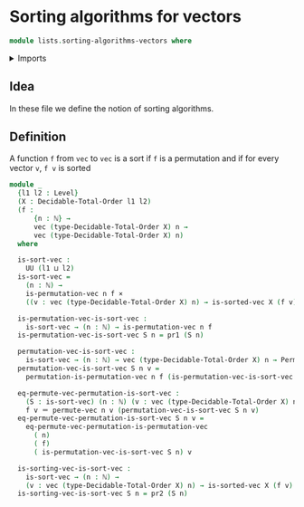 # Sorting algorithms for vectors

```agda
module lists.sorting-algorithms-vectors where
```

<details><summary>Imports</summary>

```agda
open import elementary-number-theory.natural-numbers

open import finite-group-theory.permutations-standard-finite-types

open import foundation.cartesian-product-types
open import foundation.dependent-pair-types
open import foundation.identity-types
open import foundation.universe-levels

open import linear-algebra.vectors

open import lists.permutation-vectors
open import lists.sorted-vectors

open import order-theory.decidable-total-orders

open import univalent-combinatorics.standard-finite-types
```

</details>

## Idea

In these file we define the notion of sorting algorithms.

## Definition

A function `f` from `vec` to `vec` is a sort if `f` is a permutation and if for
every vector `v`, `f v` is sorted

```agda
module _
  {l1 l2 : Level}
  (X : Decidable-Total-Order l1 l2)
  (f :
      {n : ℕ} →
      vec (type-Decidable-Total-Order X) n →
      vec (type-Decidable-Total-Order X) n)
  where

  is-sort-vec :
    UU (l1 ⊔ l2)
  is-sort-vec =
    (n : ℕ) →
    is-permutation-vec n f ×
    ((v : vec (type-Decidable-Total-Order X) n) → is-sorted-vec X (f v))

  is-permutation-vec-is-sort-vec :
    is-sort-vec → (n : ℕ) → is-permutation-vec n f
  is-permutation-vec-is-sort-vec S n = pr1 (S n)

  permutation-vec-is-sort-vec :
    is-sort-vec → (n : ℕ) → vec (type-Decidable-Total-Order X) n → Permutation n
  permutation-vec-is-sort-vec S n v =
    permutation-is-permutation-vec n f (is-permutation-vec-is-sort-vec S n) v

  eq-permute-vec-permutation-is-sort-vec :
    (S : is-sort-vec) (n : ℕ) (v : vec (type-Decidable-Total-Order X) n) →
    f v ＝ permute-vec n v (permutation-vec-is-sort-vec S n v)
  eq-permute-vec-permutation-is-sort-vec S n v =
    eq-permute-vec-permutation-is-permutation-vec
      ( n)
      ( f)
      ( is-permutation-vec-is-sort-vec S n) v

  is-sorting-vec-is-sort-vec :
    is-sort-vec → (n : ℕ) →
    (v : vec (type-Decidable-Total-Order X) n) → is-sorted-vec X (f v)
  is-sorting-vec-is-sort-vec S n = pr2 (S n)
```
